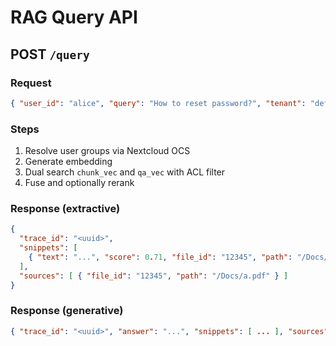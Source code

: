 # RAG Query API

## POST `/query`

### Request

```json
{ "user_id": "alice", "query": "How to reset password?", "tenant": "default" }
```

### Steps

1. Resolve user groups via Nextcloud OCS
2. Generate embedding
3. Dual search `chunk_vec` and `qa_vec` with ACL filter
4. Fuse and optionally rerank

### Response (extractive)

```json
{
  "trace_id": "<uuid>",
  "snippets": [
    { "text": "...", "score": 0.71, "file_id": "12345", "path": "/Docs/a.pdf" }
  ],
  "sources": [ { "file_id": "12345", "path": "/Docs/a.pdf" } ]
}
```

### Response (generative)

```json
{ "trace_id": "<uuid>", "answer": "...", "snippets": [ ... ], "sources": [ ... ] }
```


